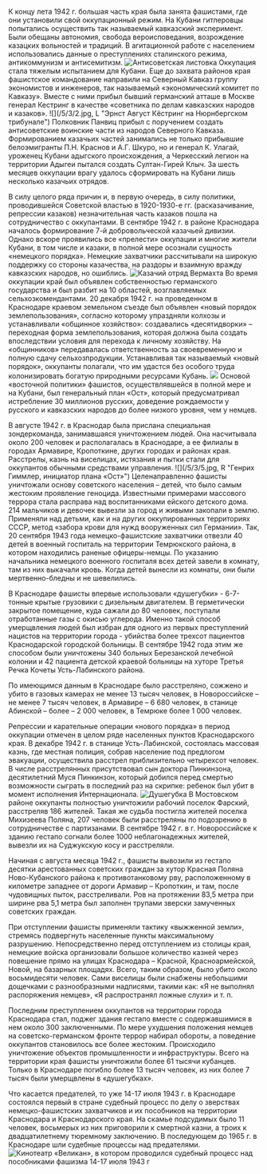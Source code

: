 К концу лета 1942 г. большая часть края была занята фашистами, где они установили свой оккупационный режим. На Кубани гитлеровцы попытались осуществить так называемый кавказский эксперимент. Были обещаны автономия, свобода вероисповедания, возрождение казацких вольностей и традиций. В агитационной работе с населением использовались данные о преступлениях сталинского режима, антикоммунизм и антисемитизм.
![](/5/3/1.jpg  "Антисоветская листовка")
Оккупация стала тяжелым испытанием для Кубани. Еще до захвата районов края фашистское командование направили на Северный Кавказ группу экономистов и инженеров, так называемый «экономический комитет по Кавказу». Вместе с ними прибыл бывший германский атташе в Москве генерал Кестринг в качестве «советника по делам кавказских народов и казаков». 
![](/5/3/2.jpg, L  "Эрнст Август Кëстринг на Нюрнбергском трибунале")
Полковник Панвиц прибыл с поручением создать антисоветские воинские части из народов Северного Кавказа. Формированием казачьих частей занимались не только прибывшие белоэмигранты П.Н. Краснов и А.Г. Шкуро, но и генерал К. Улагай, уроженец Кубани адыгского происхождения, а Черкесский легион на территории Адыгеи пытался создать Султан-Гирей Клыч. За шесть месяцев оккупации врагу удалось сформировать на Кубани лишь несколько казачьих отрядов.

В силу целого ряда причин и, в первую очередь, в силу политики, проводившейся Советской властью в 1920-1930-е гг. (расказачивание, репрессии казаков) незначительная часть казаков пошла на сотрудничество с оккупантами. В сентябре 1942 г. в районе Краснодара началось формирование 7-й добровольческой казачьей дивизии. Однако вскоре проявились все «прелести» оккупации и многие жители Кубани, в том числе и казаки, в полной мере осознали сущность «немецкого порядка». Немецкие захватчики рассчитывали на широкую поддержку со стороны казачества, на раздоры и взаимную вражду кавказских народов, но ошиблись.
![](/5/3/3.jpg  "Казачий отряд Вермахта")
Во время оккупации край был объявлен собственностью германского государства и был разбит на 10 областей, возглавляемых сельхозкомендантами. 20 декабря 1942 г. на проведенном в Краснодаре краевом земельном съезде был объявлен «новый порядок землепользования», согласно которому упраздняли колхозы и устанавливали «общинное хозяйство»: создавались «десятидворки» – переходная форма землепользования, которая должна была создать впоследствии условия для перехода к личному хозяйству. На «общинников» передавалась ответственность за своевременную и полную сдачу сельхозпродукции. Устанавливая так называемый «новый порядок», оккупанты полагали, что им удастся без особого труда колонизировать богатую природными ресурсами Кубань. 
![](/5/3/4.jpg  "")
Основой «восточной политики» фашистов, осуществлявшейся в полной мере и на Кубани, был генеральный план «Ост», который предусматривал истребление 30 миллионов русских, доведение рождаемости у русского и кавказских народов до более низкого уровня, чем у немцев.

В августе 1942 г. в Краснодар была прислана специальная зондеркоманда, занимавшаяся уничтожением людей. Она насчитывала около 200 человек и располагалась в Краснодаре, а ее филиалы в городах Армавире, Кропоткине, других городах и районах края. Расстрелы, казнь на виселицах, истязания и пытки стали для оккупантов обычными средствами управления.
![](/5/3/5.jpg, R  "Генрих Гиммлер, инициатор плана «Ост»")
Целенаправленно фашисты уничтожали основу советского населения – детей, что было самым жестоким проявление геноцида. Известными примерами массового террора стала расправа над воспитанниками ейского детского дома. 214 мальчиков и девочек вывезли за город и живыми закопали в землю. Применяли над детьми, как и на других оккупированных территориях СССР, метод «забора крови для нужд вооруженных сил Германии». Так, 20 сентября 1943 года немецко-фашистские захватчики отвезли 40 детей в военный госпиталь на территории Темрюкского района, в котором находились раненые офицеры-немцы. По указанию начальника немецкого военного госпиталя всех детей завели в комнату, там из них выкачали кровь. Когда детей вынесли из комнаты, они были мертвенно-бледны и не шевелились.

В Краснодаре фашисты впервые использовали «душегубки» - 6-7-тонные крытые грузовики с дизельным двигателем. В герметически закрытое помещение, куда сажали до 80 человек, поступали отработанные газы с окисью углерода. Именно такой способ умерщвления людей был избран для одного из первых преступлений нацистов на территории города - убийства более трехсот пациентов Краснодарской городской больницы. В сентябре 1942 года этим же способом были уничтожены 340 больных Березанской лечебной колонии и 42 пациента детской краевой больницы на хуторе Третья Речка Кочеты Усть-Лабинского района.

По имеющимся данным в Краснодаре было расстреляно, сожжено и убито в газовых камерах не менее 13 тысяч человек, в Новороссийске – не менее 7 тысяч человек, в Армавире –  6 680 человек, в станице Абинской – более –  2 000 человек, в Темрюке более 1 000 человек.

Репрессии и карательные операции «нового порядка» в период оккупации отмечен в целом ряде населенных пунктов Краснодарского края. В декабре 1942 г. в станице Усть-Лабинской, состоялась массовая казнь, где местная полиция, собрав население под предлогом эвакуации, осуществила расстрел приблизительно четырехсот человек. В числе расстрелянных присутствовал сын доктора Пинкинзона, десятилетний Муся Пинкинзон, который добился перед смертью возможности сыграть в последний раз на скрипке: ребенок был убит в момент исполнения Интернационала.
![](/5/3/7.jpg  "Душегубка")
В Мостовском районе оккупанты полностью уничтожили рабочий поселок Фарский, расстреляв 186 жителей. Такая же судьба постигла жителей поселка Михизеева Поляна, 207 человек были расстреляны по подозрению в сотрудничестве с партизанами. В сентябре 1942 г. в г. Новороссийске к зданию гестапо согнали более 1000 неблагонадежных жителей, вывезли их на Суджукскую косу и расстреляли.

Начиная с августа месяца 1942 г., фашисты вывозили из гестапо десятки арестованных советских граждан за хутор Красная Поляна Ново-Кубанского района к противотанковому рву, расположенному в километре западнее от дороги Армавир – Кропоткин, и там, после чудовищных пыток, расстреливали. Ров на протяжении 83,5 метра при ширине рва 5,1 метра был заполнен трупами зверски замученных советских граждан. 

При отступлении фашисты применяли тактику «выжженной земли», стремясь подвергнуть населенные пункты максимальному разрушению. Непосредственно перед отступлением из столицы края, немецкие войска организовали большое количество казней через повешение прямо на улицах Краснодара – Красной, Красноармейской, Новой, на базарных площадях. Всего, таким образом, было убито около восьмидесяти человек. Сами виселицы были снабжены небольшими дощечками с разнообразными надписями, такими как: «Я не выполнял распоряжения немцев», «Я распространял ложные слухи» и т. п. 

Последним преступлением оккупантов на территории города Краснодара стал, поджег здания гестапо вместе с содержавшимися в нем около 300 заключенными. 
По мере ухудшения положения немцев на советско-германском фронте террор набирал обороты, а поведение оккупантов становилось все более жестоким. Происходило уничтожение объектов промышленности и инфраструктуры. Всего на территории края фашисты уничтожили более 61 тысячи кубанцев. Только в Краснодаре погибло более 13 тысяч человек, из них более 7 тысяч были умерщвлены в «душегубках». 

Что касается предателей, то уже 14-17 июля 1943 г. в Краснодаре состоялся первый в стране судебный процесс по делу о зверствах немецко-фашистских захватчиков и их пособников на территории Краснодара и Краснодарского края. На скамье подсудимых было 11 человек, восьмерых из них приговорили к смертной казни, а троих к двадцатилетнему тюремному заключению. В последующем до 1965 г. в Краснодаре шли судебные процессы над предателями.
![](/5/3/8.jpg  "Кинотеатр «Великан», в котором проводился судебный процесс над пособниками фашизма 14-17 июля 1943 г")
